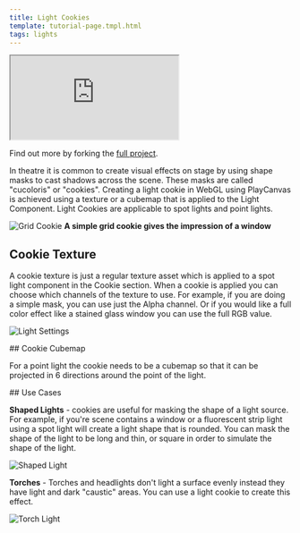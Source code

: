 ```yaml
---
title: Light Cookies
template: tutorial-page.tmpl.html
tags: lights
---
```


<iframe src="https://playcanv.as/p/AGtssoOU/"></iframe>

Find out more by forking the [full project][1].

In theatre it is common to create visual effects on stage by using shape masks to cast shadows across the scene. These masks are called "cucoloris" or "cookies". Creating a light cookie in WebGL using PlayCanvas is achieved using a texture or a cubemap that is applied to the Light Component. Light Cookies are applicable to spot lights and point lights.

![Grid Cookie][2]
**A simple grid cookie gives the impression of a window**

## Cookie Texture

A cookie texture is just a regular texture asset which is applied to a spot light component in the Cookie section. When a cookie is applied you can choose which channels of the texture to use. For example, if you are doing a simple mask, you can use just the Alpha channel. Or if you would like a full color effect like a stained glass window you can use the full RGB value.

![Light Settings][3]

## Cookie Cubemap

For a point light the cookie needs to be a cubemap so that it can be projected in 6 directions around the point of the light.

## Use Cases

**Shaped Lights** - cookies are useful for masking the shape of a light source. For example, if you're scene contains a window or a fluorescent strip light using a spot light will create a light shape that is rounded. You can mask the shape of the light to be long and thin, or square in order to simulate the shape of the light.

![Shaped Light][5]

**Torches** - Torches and headlights don't light a surface evenly instead they have light and dark "caustic" areas. You can use a light cookie to create this effect.

![Torch Light][4]

[1]: https://playcanvas.com/project/409793/overview/example-light-cookies
[2]: /images/tutorials/intermediate/light-cookies/window-cookie.jpg
[3]: /images/tutorials/intermediate/light-cookies/cookie-setting.jpg
[4]: /images/tutorials/intermediate/light-cookies/torch-cookie.jpg
[5]: /images/tutorials/intermediate/light-cookies/square-cookie.jpg

